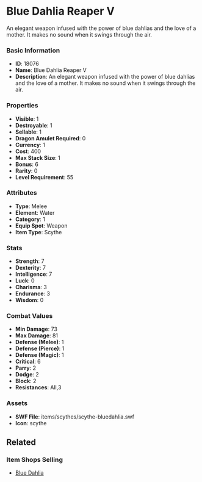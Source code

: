 # Blue Dahlia Reaper V

An elegant weapon infused with the power of blue dahlias and the love of a mother. It makes no sound when it swings through the air.

### Basic Information

- **ID**: 18076
- **Name**: Blue Dahlia Reaper V
- **Description**: An elegant weapon infused with the power of blue dahlias and the love of a mother. It makes no sound when it swings through the air.

### Properties

- **Visible**: 1
- **Destroyable**: 1
- **Sellable**: 1
- **Dragon Amulet Required**: 0
- **Currency**: 1
- **Cost**: 400
- **Max Stack Size**: 1
- **Bonus**: 6
- **Rarity**: 0
- **Level Requirement**: 55

### Attributes

- **Type**: Melee
- **Element**: Water
- **Category**: 1
- **Equip Spot**: Weapon
- **Item Type**: Scythe

### Stats

- **Strength**: 7
- **Dexterity**: 7
- **Intelligence**: 7
- **Luck**: 0
- **Charisma**: 3
- **Endurance**: 3
- **Wisdom**: 0

### Combat Values

- **Min Damage**: 73
- **Max Damage**: 81
- **Defense (Melee)**: 1
- **Defense (Pierce)**: 1
- **Defense (Magic)**: 1
- **Critical**: 6
- **Parry**: 2
- **Dodge**: 2
- **Block**: 2
- **Resistances**: All,3

### Assets

- **SWF File**: items/scythes/scythe-bluedahlia.swf
- **Icon**: scythe

## Related

### Item Shops Selling

- [Blue Dahlia](../item-shops/593-blue-dahlia.md)

